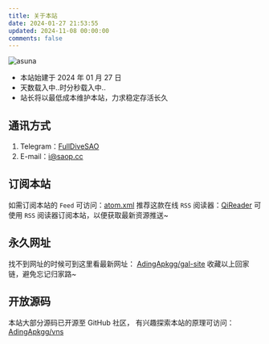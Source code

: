 ```yaml
---
title: 关于本站
date: 2024-01-27 21:53:55
updated: 2024-11-08 00:00:00
comments: false
---
```


![asuna](https://registry.npmmirror.com/js-asuna/latest/files/pic/Asuna/Asuna16x9.webp)

- 本站始建于 2024 年 01 月 27 日
- <span id="timeDate">天数载入中..</span><span id="times">时分秒载入中..</span>
- 站长将以最低成本维护本站，力求稳定存活长久

<script data-pjax>
  function initializeRuntimeCounter() {
    var start = new Date("2024/01/27 21:52:00");
    function update() {
      var now = new Date();
      now.setTime(now.getTime() + 250);
      var days = (now - start) / 1000 / 60 / 60 / 24;
      var dnum = Math.floor(days);
      var hours = (now - start) / 1000 / 60 / 60 - 24 * dnum;
      var hnum = Math.floor(hours).toString().padStart(2, '0');
      var minutes = (now - start) / 1000 / 60 - 24 * 60 * dnum - 60 * hnum;
      var mnum = Math.floor(minutes).toString().padStart(2, '0');
      var seconds = (now - start) / 1000 - 24 * 60 * 60 * dnum - 60 * 60 * hnum - 60 * mnum;
      var snum = Math.round(seconds).toString().padStart(2, '0');

      document.getElementById("timeDate").innerHTML = "距今已艰难运行了&nbsp" + dnum + "&nbsp天&nbsp";
      document.getElementById("times").innerHTML = hnum + "&nbsp小时&nbsp" + mnum + "&nbsp分&nbsp" + snum + "&nbsp秒";
    }
    update();
    setInterval(update, 1000);
  }
  document.addEventListener("DOMContentLoaded", initializeRuntimeCounter);
  document.addEventListener("pjax:complete", initializeRuntimeCounter);
</script>

## 通讯方式

1. Telegram：[FullDiveSAO](https://t.me/FullDiveSAO)
2. E-mail：[i@saop.cc](mailto:i@saop.cc)

## 订阅本站

如需订阅本站的 `Feed` 可访问：[atom.xml](/atom.xml)
推荐这款在线 `RSS` 阅读器：[QiReader](https://www.qireader.com/)
可使用 `RSS` 阅读器订阅本站，以便获取最新资源推送~

## 永久网址

找不到网址的时候可到这里看最新网址：
[AdingApkgg/gal-site](https://github.com/AdingApkgg/gal-site/blob/main/README.md)
收藏以上回家链，避免忘记归家路~

## 开放源码

本站大部分源码已开源至 GitHub 社区，
有兴趣探索本站的原理可访问：
[AdingApkgg/vns](https://github.com/AdingApkgg/vns)
